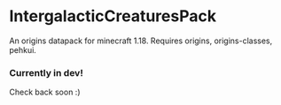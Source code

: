 # IntergalacticCreaturesPack
An origins datapack for minecraft 1.18. Requires origins, origins-classes, pehkui.

### Currently in dev!

Check back soon :)

